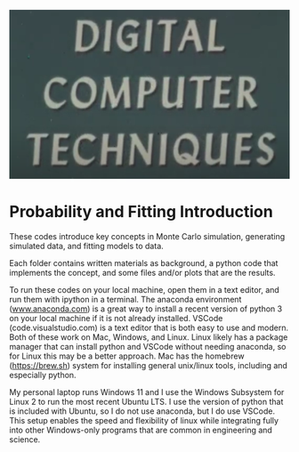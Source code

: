 ![Digital Computer Techniques](digital_computer_techniques.png?raw=true)

# Probability and Fitting Introduction
These codes introduce key concepts in Monte Carlo simulation, generating simulated data, and fitting models to data.

Each folder contains written materials as background, a python code that implements the concept, and some files and/or plots that are the results.

To run these codes on your local machine, open them in a text editor, and run them with ipython in a terminal. The anaconda environment (www.anaconda.com) is a great way to install a recent version of python 3 on your local machine if it is not already installed. VSCode (code.visualstudio.com) is a text editor that is both easy to use and modern. Both of these work on Mac, Windows, and Linux. Linux likely has a package manager that can install python and VSCode without needing anaconda, so for Linux this may be a better approach. Mac has the homebrew (https://brew.sh) system for installing general unix/linux tools, including and especially python.

My personal laptop runs Windows 11 and I use the Windows Subsystem for Linux 2 to run the most recent Ubuntu LTS. I use the version of python that is included with Ubuntu, so I do not use anaconda, but I do use VSCode. This setup enables the speed and flexibility of linux while integrating fully into other Windows-only programs that are common in engineering and science.
